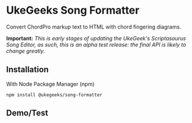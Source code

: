 # UkeGeeks Song Formatter

Convert ChordPro markup text to HTML with chord fingering diagrams.

**Important:** *This is early stages of updating the UkeGeek's Scriptasaurus Song Editor, as such,
this is an alpha test release: the final API is likely to change greatly.*

## Installation

With Node Package Manager (npm)

```
npm install @ukegeeks/song-formatter
```

## Demo/Test

